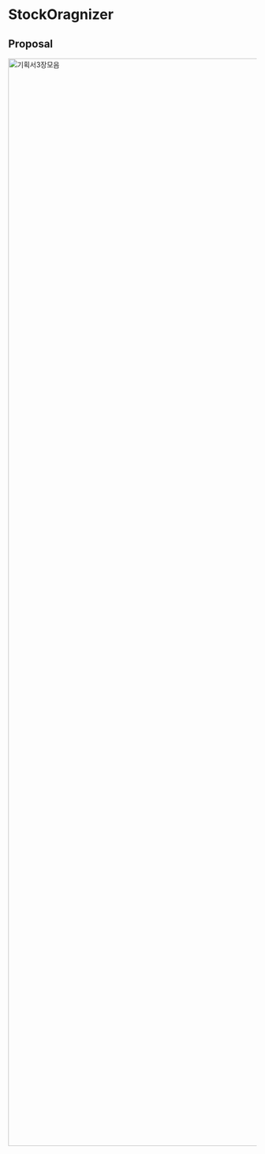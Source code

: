 # StockOragnizer

## Proposal
<img width="2200" alt="기획서3장모음" src="https://user-images.githubusercontent.com/108044639/183242198-001642ba-3313-4a6e-81b7-b0d0533062fe.png">
